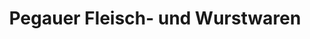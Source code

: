 ---
title: "Pegauer Fleisch- und Wurstwaren"
url: /zwenkau/pegauer-fleisch-und-wurstwaren-leipziger-strasse/
shop: Metzgerei
---
